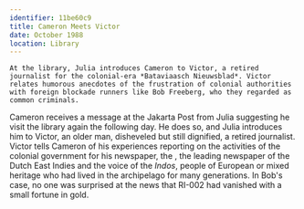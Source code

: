 ```yaml
---
identifier: 11be60c9
title: Cameron Meets Victor
date: October 1988 
location: Library
---
```


``` {.synopsis}
At the library, Julia introduces Cameron to Victor, a retired journalist for the colonial-era *Bataviaasch Nieuwsblad*. Victor relates humorous anecdotes of the frustration of colonial authorities with foreign blockade runners like Bob Freeberg, who they regarded as common criminals.  
```

Cameron receives a message at the Jakarta Post from Julia suggesting he
visit the library again the following day. He does so, and Julia
introduces him to Victor, an older man, disheveled but still dignified,
a retired journalist. Victor tells Cameron of his experiences reporting
on the activities of the colonial government for his newspaper, the ,
the leading newspaper of the Dutch East Indies and the voice of the
*Indos*, people of European or mixed heritage who had lived in the
archipelago for many generations. In Bob's case, no one was surprised at
the news that RI-002 had vanished with a small fortune in gold.
